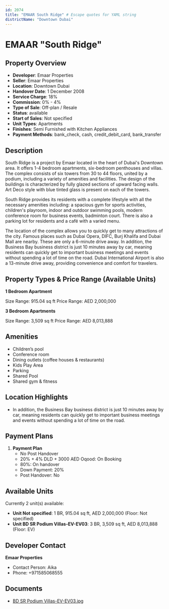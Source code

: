 ```yaml
---
id: 2074
title: "EMAAR South Ridge" # Escape quotes for YAML string
districtName: "Downtown Dubai"
---
```


# EMAAR "South Ridge"

## Property Overview
- **Developer**: Emaar Properties
- **Seller**: Emaar Properties
- **Location**: Downtown Dubai
- **Handover Date**: 1 December 2008
- **Service Charge**: 18%
- **Commission**: 0% - 4%
- **Type of Sale**: Off-plan / Resale
- **Status**: available
- **Start of Sales**: Not specified
- **Unit Types**: Apartments
- **Finishes**: Semi Furnished with Kitchen Appliances
- **Payment Methods**: bank_check, cash, credit_debit_card, bank_transfer

## Description
South Ridge is a project by Emaar located in the heart of Dubai's Downtown area. It offers 1-4 bedroom apartments, six-bedroom penthouses and villas. The complex consists of six towers from 30 to 44 floors, united by a podium, including a variety of amenities and facilities. The design of the buildings is characterized by fully glazed sections of upward facing walls. Art Deco style with blue tinted glass is present on each of the towers.

South Ridge provides its residents with a complete lifestyle with all the necessary amenities including: a spacious gym for sports activities, children's playroom, indoor and outdoor swimming pools, modern conference room for business events, badminton court. There is also a parking lot for residents and a café with a varied menu. 

 The location of the complex allows you to quickly get to many attractions of the city. Famous places such as Dubai Opera, DIFC, Burj Khalifa and Dubai Mall are nearby. These are only a 6-minute drive away. In addition, the Business Bay business district is just 10 minutes away by car, meaning residents can quickly get to important business meetings and events without spending a lot of time on the road. Dubai International Airport is also a 13-minute drive away, providing convenience and comfort for travelers.

## Property Types & Price Range (Available Units)
**1 Bedroom Apartment**

Size Range: 915.04 sq ft
Price Range: AED 2,000,000

**3 Bedroom Apartments**

Size Range: 3,509 sq ft
Price Range: AED 8,013,888

## Amenities
- Children’s pool
- Conference room
- Dining outlets  (coffee houses & restaurants)
- Kids Play Area
- Parking
- Shared Pool
- Shared gym & fitness

## Location Highlights
- In addition, the Business Bay business district is just 10 minutes away by car, meaning residents can quickly get to important business meetings and events without spending a lot of time on the road.

## Payment Plans
1. **Payment Plan**
   - No Post Handover
   - 20% + 4% DLD + 3000 AED Oqood: On Booking
   - 80%: On handover
   - Down Payment: 20%
   - Post Handover: No

## Available Units
Currently 2 unit(s) available:
- **Unit Not specified**: 1 BR, 915.04 sq ft, AED 2,000,000 (Floor: Not specified)
- **Unit BD SR Podium Villas-EV-EV03**: 3 BR, 3,509 sq ft, AED 8,013,888 (Floor: EV)

## Developer Contact
**Emaar Properties**
- Contact Person: Aika
- Phone: +971585068555

## Documents
- [BD SR Podium Villas-EV-EV03.jpg](https://cdn.geniemap.net/2024/05/30/FdLFihWdQxiBNSyBCE6UVfAnnVgkz3CWHsMndbMm.jpg)

